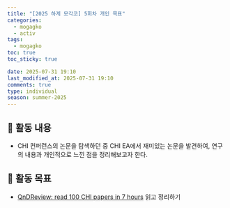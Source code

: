 ```yaml
---
title: "[2025 하계 모각코] 5회차 개인 목표"
categories:
  - mogagko
  - activ
tags:
  - mogagko
toc: true
toc_sticky: true

date: 2025-07-31 19:10
last_modified_at: 2025-07-31 19:10
comments: true
type: individual
season: summer-2025
---
```


## 📍 활동 내용
- CHI 컨퍼런스의 논문을 탐색하던 중 CHI EA에서 재미있는 논문을 발견하여, 연구의 내용과 개인적으로 느낀 점을 정리해보고자 한다.

## 📍 활동 목표
- [QnDReview: read 100 CHI papers in 7 hours](https://dl.acm.org/doi/10.1145/2559206.2578884) 읽고 정리하기

<br>

